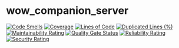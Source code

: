 # wow_companion_server

[![Code Smells](https://sonarcloud.io/api/project_badges/measure?project=jbwittner_wow_companion_server&metric=code_smells)](https://sonarcloud.io/summary/new_code?id=jbwittner_wow_companion_server) [![Coverage](https://sonarcloud.io/api/project_badges/measure?project=jbwittner_wow_companion_server&metric=coverage)](https://sonarcloud.io/summary/new_code?id=jbwittner_wow_companion_server) [![Lines of Code](https://sonarcloud.io/api/project_badges/measure?project=jbwittner_wow_companion_server&metric=ncloc)](https://sonarcloud.io/summary/new_code?id=jbwittner_wow_companion_server) [![Duplicated Lines (%)](https://sonarcloud.io/api/project_badges/measure?project=jbwittner_wow_companion_server&metric=duplicated_lines_density)](https://sonarcloud.io/summary/new_code?id=jbwittner_wow_companion_server) [![Maintainability Rating](https://sonarcloud.io/api/project_badges/measure?project=jbwittner_wow_companion_server&metric=sqale_rating)](https://sonarcloud.io/summary/new_code?id=jbwittner_wow_companion_server) [![Quality Gate Status](https://sonarcloud.io/api/project_badges/measure?project=jbwittner_wow_companion_server&metric=alert_status)](https://sonarcloud.io/summary/new_code?id=jbwittner_wow_companion_server) [![Reliability Rating](https://sonarcloud.io/api/project_badges/measure?project=jbwittner_wow_companion_server&metric=reliability_rating)](https://sonarcloud.io/summary/new_code?id=jbwittner_wow_companion_server) [![Security Rating](https://sonarcloud.io/api/project_badges/measure?project=jbwittner_wow_companion_server&metric=security_rating)](https://sonarcloud.io/summary/new_code?id=jbwittner_wow_companion_server)
